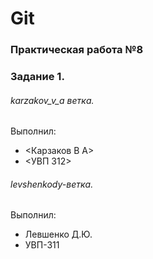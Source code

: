 # Git
### Практическая работа №8
### Задание 1.

###### karzakov_v_a ветка. 

Выполнил:
* <Карзаков В А>
* <УВП 312>

###### levshenkody-ветка. 

Выполнил:
* Левшенко Д.Ю.
* УВП-311
